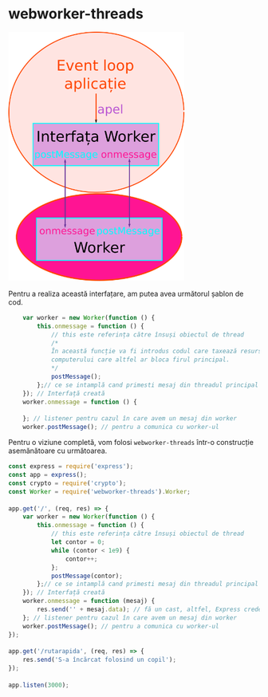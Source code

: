 # webworker-threads

<img src="WorkerComunicare.png" style="height:500px" alt="Comunicarea interfeței Worker">

Pentru a realiza această interfațare, am putea avea următorul șablon de cod.

```javascript
    var worker = new Worker(function () {
        this.onmessage = function () {
            // this este referința către însuși obiectul de thread
            /* 
            În această funcție va fi introdus codul care taxează resursele
            computerului care altfel ar bloca firul principal.
            */
            postMessage();
        };// ce se intamplă cand primesti mesaj din threadul principal
    }); // Interfață creată
    worker.onmessage = function () {
    
    }; // listener pentru cazul în care avem un mesaj din worker
    worker.postMessage(); // pentru a comunica cu worker-ul
```

Pentru o viziune completă, vom folosi `webworker-threads` într-o construcție asemănătoare cu următoarea.

```javascript
const express = require('express');
const app = express();
const crypto = require('crypto');
const Worker = require('webworker-threads').Worker;

app.get('/', (req, res) => {
    var worker = new Worker(function () {
        this.onmessage = function () {
            // this este referința către însuși obiectul de thread
            let contor = 0;
            while (contor < 1e9) {
                contor++;
            };
            postMessage(contor);
        };// ce se intamplă cand primesti mesaj din threadul principal
    }); // Interfață creată
    worker.onmessage = function (mesaj) {
        res.send('' + mesaj.data); // fă un cast, altfel, Express crede că vrei să trimiti un status number        
    }; // listener pentru cazul în care avem un mesaj din worker
    worker.postMessage(); // pentru a comunica cu worker-ul
});

app.get('/rutarapida', (req, res) => {
    res.send('S-a încărcat folosind un copil');
});

app.listen(3000);
```